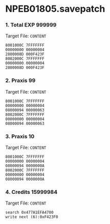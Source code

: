 # NPEB01805.savepatch

### 1. Total EXP 999999

Target File: `CONTENT`

```
8001000C 7FFFFFFF
00000000 00000004
2800008D 000F423F
8002000C 7FFFFFFF
00000000 00000004
2800008D 000F423F
```

### 2. Praxis 99

Target File: `CONTENT`

```
8001000C 7FFFFFFF
00000000 00000004
08000094 00000063
8002000C 7FFFFFFF
00000000 00000004
08000094 00000063
```

### 3. Praxis 10

Target File: `CONTENT`

```
8001000C 7FFFFFFF
00000000 00000004
08000094 0000000A
8002000C 7FFFFFFF
00000000 00000004
08000094 0000000A
```

### 4. Credits 15999984

Target File: `CONTENT`

```
search 0x477A1EFA4700
write next (6):0xF423F0
```

